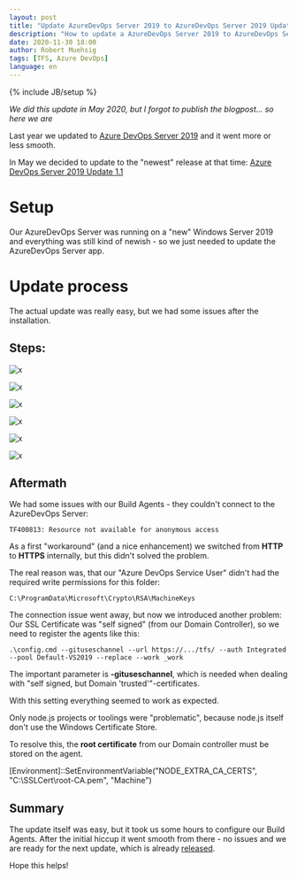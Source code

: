 ```yaml
---
layout: post
title: "Update AzureDevOps Server 2019 to AzureDevOps Server 2019 Update 1"
description: "How to update a AzureDevOps Server 2019 to AzureDevOps Server 2019 Update 1."
date: 2020-11-30 18:00
author: Robert Muehsig
tags: [TFS, Azure DevOps]
language: en
---
```


{% include JB/setup %}

*We did this update in May 2020, but I forgot to publish the blogpost... so here we are*

Last year we updated to [Azure DevOps Server 2019](https://blog.codeinside.eu/2019/04/30/update-onprem-tfs-2018-to-azuredevops-server-2019/) and it went more or less smooth. 

In May we decided to update to the "newest" release at that time: [Azure DevOps Server 2019 Update 1.1](https://docs.microsoft.com/en-us/azure/devops/server/release-notes/azuredevops2019u1?view=azure-devops)

# Setup

Our AzureDevOps Server was running on a "new" Windows Server 2019 and everything was still kind of newish - so we just needed to update the AzureDevOps Server app.

# Update process

The actual update was really easy, but we had some issues after the installation. 

## Steps:

![x]({{BASE_PATH}}/assets/md-images/2020-11-30/AzureDevOps.png "Step 1")

![x]({{BASE_PATH}}/assets/md-images/2020-11-30/AzureDevOps1.png "Step 2")

![x]({{BASE_PATH}}/assets/md-images/2020-11-30/AzureDevOps2.png "Step 3")

![x]({{BASE_PATH}}/assets/md-images/2020-11-30/AzureDevOps3.png "Step 4")

![x]({{BASE_PATH}}/assets/md-images/2020-11-30/AzureDevOps4.png "Step 5")

![x]({{BASE_PATH}}/assets/md-images/2020-11-30/AzureDevOps5.png "Final")

## Aftermath 

We had some issues with our Build Agents - they couldn't connect to the AzureDevOps Server:

    TF400813: Resource not available for anonymous access

As a first "workaround" (and a nice enhancement) we switched from __HTTP__ to __HTTPS__ internally, but this didn't solved the problem.

The real reason was, that our "Azure DevOps Service User" didn't had the required write permissions for this folder:

    C:\ProgramData\Microsoft\Crypto\RSA\MachineKeys

The connection issue went away, but now we introduced another problem: Our SSL Certificate was "self signed" (from our Domain Controller), so we need to register the agents like this:

    .\config.cmd --gituseschannel --url https://.../tfs/ --auth Integrated --pool Default-VS2019 --replace --work _work

The important parameter is __-gituseschannel__, which is needed when dealing with "self signed, but Domain 'trusted'"-certificates.

With this setting everything seemed to work as expected. 

Only node.js projects or toolings were "problematic", because node.js itself don't use the Windows Certificate Store.

To resolve this, the __root certificate__ from our Domain controller must be stored on the agent. 

  [Environment]::SetEnvironmentVariable("NODE_EXTRA_CA_CERTS", "C:\SSLCert\root-CA.pem", "Machine") 


## Summary

The update itself was easy, but it took us some hours to configure our Build Agents. After the initial hiccup it went smooth from there - no issues and we are ready for the next update, which is already [released](https://docs.microsoft.com/en-us/azure/devops/server/release-notes/azuredevops2020?view=azure-devops).  

Hope this helps!